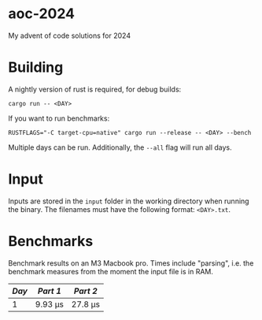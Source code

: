 # aoc-2024
My advent of code solutions for 2024

# Building
A nightly version of rust is required, for debug builds:
```
cargo run -- <DAY>
```
If you want to run benchmarks:
```
RUSTFLAGS="-C target-cpu=native" cargo run --release -- <DAY> --bench
```
Multiple days can be run. Additionally, the `--all` flag will run all days.

# Input
Inputs are stored in the `input` folder in the working directory when running the binary.
The filenames must have the following format: `<DAY>.txt`.

# Benchmarks
Benchmark results on an M3 Macbook pro.
Times include "parsing", i.e. the benchmark measures from the moment the input file is in RAM.

| *Day* | *Part 1* | *Part 2* |
|-------|----------|----------|
|   1   |  9.93 µs |  27.8 µs |
